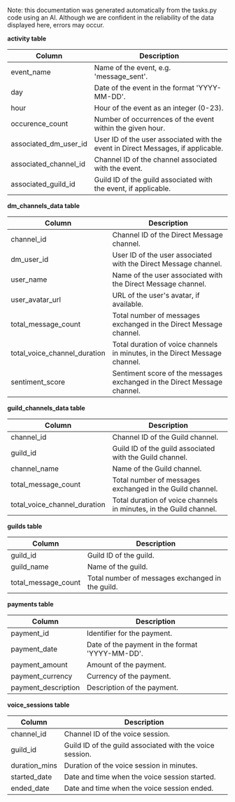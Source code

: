 Note: this documentation was generated automatically from the tasks.py code using an AI. Although we are confident in the reliability of the data displayed here, errors may occur.


**activity table**

| Column                | Description                                                                                                                           |
|-----------------------|---------------------------------------------------------------------------------------------------------------------------------------|
| event_name            | Name of the event, e.g. 'message_sent'.                                                                                               |
| day                   | Date of the event in the format 'YYYY-MM-DD'.                                                                                         |
| hour                  | Hour of the event as an integer (0-23).                                                                                               |
| occurence_count       | Number of occurrences of the event within the given hour.                                                                             |
| associated_dm_user_id | User ID of the user associated with the event in Direct Messages, if applicable.                                                      |
| associated_channel_id | Channel ID of the channel associated with the event.                                                                                  |
| associated_guild_id   | Guild ID of the guild associated with the event, if applicable.                                                                      |

**dm_channels_data table**

| Column                      | Description                                                                                        |
|-----------------------------|----------------------------------------------------------------------------------------------------|
| channel_id                  | Channel ID of the Direct Message channel.                                                          |
| dm_user_id                  | User ID of the user associated with the Direct Message channel.                                   |
| user_name                   | Name of the user associated with the Direct Message channel.                                      |
| user_avatar_url             | URL of the user's avatar, if available.                                                           |
| total_message_count         | Total number of messages exchanged in the Direct Message channel.                                 |
| total_voice_channel_duration| Total duration of voice channels in minutes, in the Direct Message channel.                       |
| sentiment_score             | Sentiment score of the messages exchanged in the Direct Message channel.                          |

**guild_channels_data table**

| Column                      | Description                                                                               |
|-----------------------------|-------------------------------------------------------------------------------------------|
| channel_id                  | Channel ID of the Guild channel.                                                          |
| guild_id                    | Guild ID of the guild associated with the Guild channel.                                  |
| channel_name                | Name of the Guild channel.                                                                |
| total_message_count         | Total number of messages exchanged in the Guild channel.                                  |
| total_voice_channel_duration| Total duration of voice channels in minutes, in the Guild channel.                        |

**guilds table**

| Column              | Description                                    |
|---------------------|------------------------------------------------|
| guild_id            | Guild ID of the guild.                         |
| guild_name          | Name of the guild.                             |
| total_message_count | Total number of messages exchanged in the guild.|

**payments table**

| Column               | Description                                          |
|----------------------|------------------------------------------------------|
| payment_id           | Identifier for the payment.                          |
| payment_date         | Date of the payment in the format 'YYYY-MM-DD'.      |
| payment_amount       | Amount of the payment.                               |
| payment_currency     | Currency of the payment.                             |
| payment_description  | Description of the payment.                          |

**voice_sessions table**

| Column        | Description                                              |
|---------------|----------------------------------------------------------|
| channel_id    | Channel ID of the voice session.                         |
| guild_id      | Guild ID of the guild associated with the voice session. |
| duration_mins | Duration of the voice session in minutes.                |
| started_date  | Date and time when the voice session started.            |
| ended_date    | Date and time when the voice session ended.              |